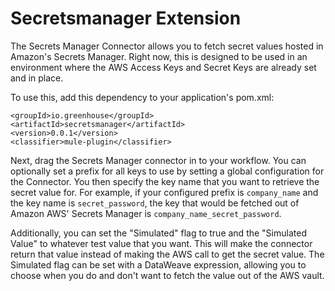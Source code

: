 # Secretsmanager Extension

The Secrets Manager Connector allows you to fetch secret values hosted in Amazon's Secrets Manager. Right now, this is designed to be used in an environment where the AWS Access Keys and Secret Keys are already set and in place.

To use this, add this dependency to your application's pom.xml:

```
<groupId>io.greenhouse</groupId>
<artifactId>secretsmanager</artifactId>
<version>0.0.1</version>
<classifier>mule-plugin</classifier>
```

Next, drag the Secrets Manager connector in to your workflow. You can optionally set a prefix for all keys to use by setting a global configuration for the Connector. You then specify the key name that you want to retrieve the secret value for. For example, if your configured prefix is `company_name` and the key name is `secret_password`, the key that would be fetched out of Amazon AWS' Secrets Manager is `company_name_secret_password`.

Additionally, you can set the "Simulated" flag to true and the "Simulated Value" to whatever test value that you want. This will make the connector return that value instead of making the AWS call to get the secret value. The Simulated flag can be set with a DataWeave expression, allowing you to choose when you do and don't want to fetch the value out of the AWS vault.

